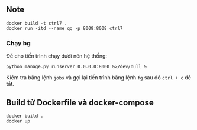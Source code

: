 ## Note

	docker build -t ctrl7 .
	docker run -itd --name qq -p 8008:8008 ctrl7


### Chạy bg
Để cho tiến trình chạy dưới nên hệ thống:

	python manage.py runserver 0.0.0.0:8000 &>/dev/null &

Kiểm tra bằng lệnh `jobs` và gọi lại tiến trình bằng lệnh `fg` sau đó `ctrl + c` để tắt.


## Build từ Dockerfile và docker-compose

	docker build .
	docker up

